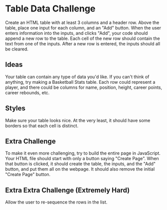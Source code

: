 # Table Data Challenge
Create an HTML table with at least 3 columns and a header row. Above the table, place one input for each column, and an "Add" button. When the user enters information into the inputs, and clicks "Add", your code should append a new row to the table. Each cell of the new row should contain the text from one of the inputs. After a new row is entered, the inputs should all be cleared.

## Ideas
Your table can contain any type of data you'd like. If you can't think of anything, try making a Basketball Stats table. Each row could represent a player, and there could be columns for name, position, height, career points, career rebounds, etc.

## Styles
Make sure your table looks nice. At the very least, it should have some borders so that each cell is distinct.

## Extra Challenge
To make it even more challenging, try to build the entire page in JavaScript. Your HTML file should start with only a button saying "Create Page". When that button is clicked, it should create the table, the inputs, and the "Add" button, and put them all on the webpage. It should also remove the initial "Create Page" button.

## Extra Extra Challenge (Extremely Hard)
Allow the user to re-sequence the rows in the list.
